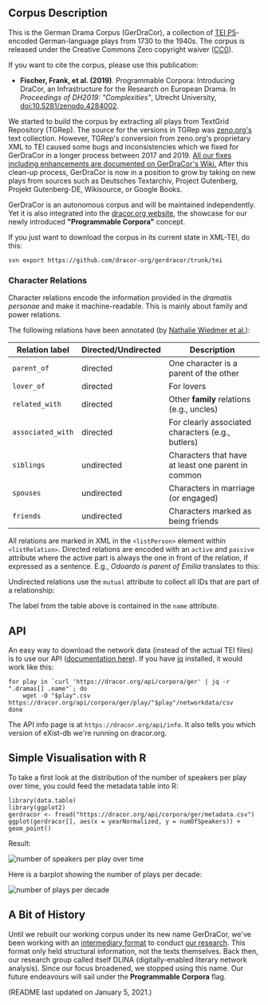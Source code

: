 ## Corpus Description
This is the German Drama Corpus (GerDraCor), a collection of [TEI P5](https://tei-c.org/guidelines/p5/)-encoded German-language plays from 1730 to the 1940s. The corpus is released under the Creative Commons Zero copyright waiver ([CC0](https://creativecommons.org/share-your-work/public-domain/cc0/)).

If you want to cite the corpus, please use this publication:

- **Fischer, Frank, et al. (2019)**. Programmable Corpora: Introducing DraCor, an Infrastructure for the Research on European Drama. In *Proceedings of DH2019: "Complexities"*, Utrecht University, [doi:10.5281/zenodo.4284002](https://doi.org/10.5281/zenodo.4284002).

We started to build the corpus by extracting all plays from TextGrid Repository (TGRep). The source for the versions in TGRep was [zeno.org's](http://www.zeno.org/) text collection. However, TGRep's conversion from zeno.org's proprietary XML to TEI caused some bugs and inconsistencies which we fixed for GerDraCor in a longer process between 2017 and 2019. [All our fixes including enhancements are documented on GerDraCor's Wiki.](https://github.com/dracor-org/gerdracor/wiki/Documentation-for-Correcting-Plays-from-TextGrid-Repository) After this clean-up process, GerDraCor is now in a position to grow by taking on new plays from sources such as Deutsches Textarchiv, Project Gutenberg, Projekt Gutenberg-DE, Wikisource, or Google Books.

GerDraCor is an autonomous corpus and will be maintained independently. Yet it is also integrated into the [dracor.org website](https://dracor.org/), the showcase for our newly introduced **"Programmable Corpora"** concept.

If you just want to download the corpus in its current state in XML-TEI, do this:

`svn export https://github.com/dracor-org/gerdracor/trunk/tei`

### Character Relations

Character relations encode the information provided in the *dramatis personae* and make it machine-readable. This is mainly about family and power relations.

The following relations have been annotated (by [Nathalie Wiedmer et al.](https://quadrama.github.io/publications/Wiedmer2020aa)):

| Relation label | Directed/Undirected | Description |
| ----- | ----- | ------ |
| `parent_of` | directed | One character is a parent of the other |
| `lover_of` | directed | For lovers |
| `related_with` | directed | Other **family** relations (e.g., uncles) |
| `associated_with` | directed | For clearly associated characters (e.g., butlers) |
| `siblings` | undirected | Characters that have at least one parent in common |
| `spouses` | undirected | Characters in marriage (or engaged) |
| `friends` | undirected | Characters marked as being friends |

All relations are marked in XML in the `<listPerson>` element within `<listRelation>`. Directed relations are encoded with an `active` and `passive` attribute where the active part is always the one in front of the relation, if expressed as a sentence. E.g., *Odoardo is parent of Emilia* translates to this:

  <relation name="parent_of" active="#odoardo_galotti" passive="#emilia" />

Undirected relations use the `mutual` attribute to collect all IDs that are part of a relationship:
	
  <relation name="spouses" mutual="#baerbel #adam"/>

The label from the table above is contained in the `name` attribute.

## API
An easy way to download the network data (instead of the actual TEI files) is to use our API ([documentation here](https://dracor.org/doc/api)). If you have [jq](https://blog.appoptics.com/jq-json/) installed, it would work like this:

```
for play in `curl 'https://dracor.org/api/corpora/ger' | jq -r ".dramas[] .name"`; do
    wget -O "$play".csv https://dracor.org/api/corpora/ger/play/"$play"/networkdata/csv
done
```

The API info page is at `https://dracor.org/api/info`. It also tells you which version of eXist-db we're running on dracor.org.

## Simple Visualisation with R
To take a first look at the distribution of the number of speakers per play over time, you could feed the metadata table into R:

```
library(data.table)
library(ggplot2)
gerdracor <- fread("https://dracor.org/api/corpora/ger/metadata.csv")
ggplot(gerdracor[], aes(x = yearNormalized, y = numOfSpeakers)) + geom_point()
```

Result:

![number of speakers per play over time](numOfSpeakers.png)

Here is a barplot showing the number of plays per decade:

![number of plays per decade](playsPerDecade.png)

## A Bit of History
Until we rebuilt our working corpus under its new name GerDraCor, we've been working with an [intermediary format](https://github.com/dlina/project/tree/master/data/zwischenformat) to conduct [our research](https://dlina.github.io/talks/). This format only held structural information, not the texts themselves. Back then, our research group called itself DLINA (digitally-enabled literary network analysis). Since our focus broadened, we stopped using this name. Our future endeavours will sail under the **Programmable Corpora** flag.

(README last updated on January 5, 2021.)
